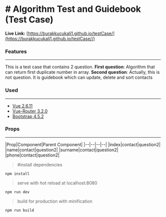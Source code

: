 # # Algorithm Test and Guidebook (Test Case)
**Live Link:** [https://burakkucukali1.github.io/testCase/](https://burakkucukali1.github.io/testCase//)

### Features
<hr>

This is a test case that contains 2 question.
**First question**: Algorithm that can return first duplicate number in array.
**Second question**: Actually, this is not question. It is guidebook which can update, delete and sort contacts



### Used
<hr>

 - [Vue 2.6.11](https://github.com/vuejs/vue)
 - [Vue-Router 3.2.0](https://github.com/vuejs/vue-router)
 - [Bootstrap 4.5.2](https://www.npmjs.com/package/bootstrap)

 
 ### Props
 <hr>
 
 |Prop|Component|Parent Component|
 |--|--|--|--|
 |index|contact|question2|
 |name|contact|question2|
 |surname|contact|question2|
 |phone|contact|question2|

   > #install dependencies
 
    npm install
>serve with hot reload at localhost:8080

    npm run dev
>build for production with minification

    npm run build

    
